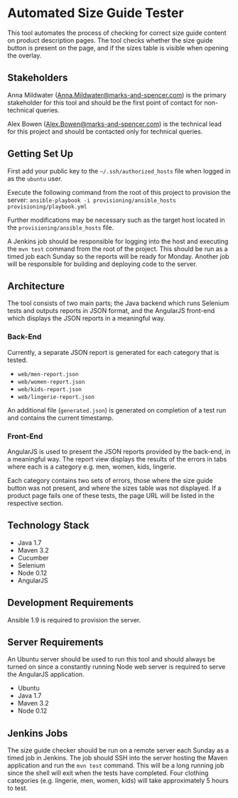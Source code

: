 # Automated Size Guide Tester

This tool automates the process of checking for correct size guide content on product description pages.
The tool checks whether the size guide button is present on the page, and if the sizes table is visible
when opening the overlay.

## Stakeholders

Anna Mildwater (Anna.Mildwater@marks-and-spencer.com) is the primary stakeholder for this tool and should be
the first point of contact for non-technical queries.

Alex Bowen (Alex.Bowen@marks-and-spencer.com) is the technical lead for this project and should be contacted
only for technical queries.

## Getting Set Up

First add your public key to the `~/.ssh/authorized_hosts` file when logged in as the `ubuntu` user.

Execute the following command from the root of this project to provision the server:
`ansible-playbook -i provisioning/ansible_hosts provisioning/playbook.yml`

Further modifications may be necessary such as the target host located in the `provisioning/ansible_hosts` file.

A Jenkins job should be responsible for logging into the host and executing the `mvn test` command from the root 
of the project. This should be run as a timed job each Sunday so the reports will be ready for Monday.
Another job will be responsible for building and deploying code to the server.

## Architecture

The tool consists of two main parts; the Java backend which runs Selenium tests and outputs reports in JSON format,
and the AngularJS front-end which displays the JSON reports in a meaningful way.

### Back-End

Currently, a separate JSON report is generated for each category that is tested.

* `web/men-report.json`
* `web/women-report.json`
* `web/kids-report.json`
* `web/lingerie-report.json`

An additional file (`generated.json`) is generated on completion of a test run and contains the current timestamp.

### Front-End

AngularJS is used to present the JSON reports provided by the back-end, in a meaningful way. The report view displays
the results of the errors in tabs where each is a category e.g. men, women, kids, lingerie.

Each category contains two sets of errors, those where the size guide button was not present, and where the sizes
table was not displayed. If a product page fails one of these tests, the page URL will be listed in the respective section.

## Technology Stack

* Java 1.7
* Maven 3.2
* Cucumber
* Selenium
* Node 0.12
* AngularJS

## Development Requirements

Ansible 1.9 is required to provision the server.

## Server Requirements

An Ubuntu server should be used to run this tool and should always be turned on since a constantly running
Node web server is required to serve the AngularJS application.

* Ubuntu
* Java 1.7
* Maven 3.2
* Node 0.12

## Jenkins Jobs

The size guide checker should be run on a remote server each Sunday as a timed job in Jenkins.
The job should SSH into the server hosting the Maven application and run the `mvn test` command.
This will be a long running job since the shell will exit when the tests have completed.
Four clothing categories (e.g. lingerie, men, women, kids) will take approximately 5 hours to test.
